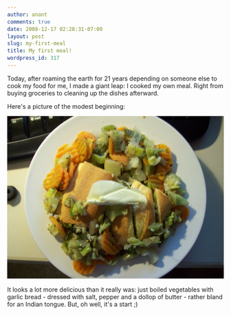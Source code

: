 ```yaml
---
author: anant
comments: true
date: 2008-12-17 02:28:31-07:00
layout: post
slug: my-first-meal
title: My first meal!
wordpress_id: 317
---
```


Today, after roaming the earth for 21 years depending on someone else to cook my food for me, I made a giant leap: I cooked my own meal. Right from buying groceries to cleaning up the dishes afterward.

Here's a picture of the modest beginning:

![My First Meal](/images/2008/100_2229.jpg)

It looks a lot more delicious than it really was: just boiled vegetables with garlic bread - dressed with salt, pepper and a dollop of butter - rather bland for an Indian tongue. But, oh well, it's a start ;)
